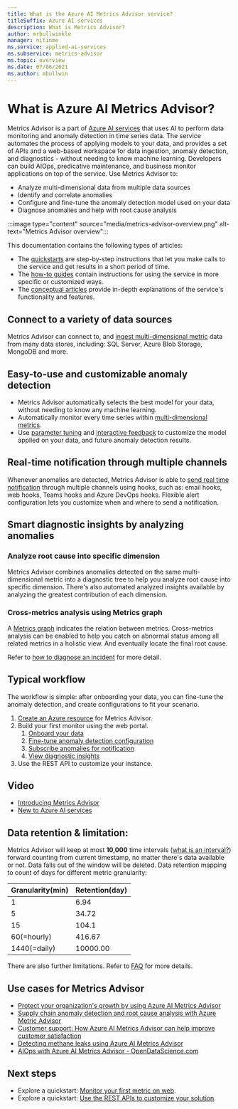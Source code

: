```yaml
---
title: What is the Azure AI Metrics Advisor service?
titleSuffix: Azure AI services
description: What is Metrics Advisor?
author: mrbullwinkle
manager: nitinme
ms.service: applied-ai-services
ms.subservice: metrics-advisor
ms.topic: overview
ms.date: 07/06/2021
ms.author: mbullwin
---
```


# What is Azure AI Metrics Advisor? 

Metrics Advisor is a part of [Azure AI services](../../ai-services/what-are-applied-ai-services.md) that uses AI to perform data monitoring and anomaly detection in time series data. The service automates the process of applying models to your data, and provides a set of APIs and a web-based workspace for data ingestion, anomaly detection, and diagnostics - without needing to know machine learning. Developers can build AIOps, predicative maintenance, and business monitor applications on top of the service. Use Metrics Advisor to:

* Analyze multi-dimensional data from multiple data sources
* Identify and correlate anomalies
* Configure and fine-tune the anomaly detection model used on your data
* Diagnose anomalies and help with root cause analysis

:::image type="content" source="media/metrics-advisor-overview.png" alt-text="Metrics Advisor overview":::

This documentation contains the following types of articles:
* The [quickstarts](./Quickstarts/web-portal.md) are step-by-step instructions that let you make calls to the service and get results in a short period of time. 
* The [how-to guides](./how-tos/onboard-your-data.md) contain instructions for using the service in more specific or customized ways.
* The [conceptual articles](glossary.md) provide in-depth explanations of the service's functionality and features.

## Connect to a variety of data sources

Metrics Advisor can connect to, and [ingest multi-dimensional metric](how-tos/onboard-your-data.md) data from many data stores, including: SQL Server, Azure Blob Storage, MongoDB and more.

## Easy-to-use and customizable anomaly detection

* Metrics Advisor automatically selects the best model for your data, without needing to know any machine learning.
* Automatically monitor every time series within [multi-dimensional metrics](glossary.md#multi-dimensional-metric).
* Use [parameter tuning](how-tos/configure-metrics.md) and [interactive feedback](how-tos/anomaly-feedback.md) to customize the model applied on your data, and future anomaly detection results.

## Real-time notification through multiple channels

Whenever anomalies are detected, Metrics Advisor is able to [send real time notification](how-tos/alerts.md) through multiple channels using hooks, such as: email hooks, web hooks, Teams hooks and Azure DevOps hooks. Flexible alert configuration lets you customize when and where to send a notification.

## Smart diagnostic insights by analyzing anomalies

### Analyze root cause into specific dimension 

Metrics Advisor combines anomalies detected on the same multi-dimensional metric into a diagnostic tree to help you analyze root cause into specific dimension. There's also automated analyzed insights available by analyzing the greatest contribution of each dimension. 

### Cross-metrics analysis using Metrics graph

A [Metrics graph](./how-tos/metrics-graph.md) indicates the relation between metrics. Cross-metrics analysis can be enabled to help you catch on abnormal status among all related metrics in a holistic view. And eventually locate the final root cause.

Refer to [how to diagnose an incident](./how-tos/diagnose-an-incident.md) for more detail.

## Typical workflow

The workflow is simple: after onboarding your data, you can fine-tune the anomaly detection, and create configurations to fit your scenario.

1. [Create an Azure resource](https://go.microsoft.com/fwlink/?linkid=2142156) for Metrics Advisor. 
2. Build your first monitor using the web portal.
    1. [Onboard your data](./how-tos/onboard-your-data.md)
    2. [Fine-tune anomaly detection configuration](./how-tos/configure-metrics.md)
    3. [Subscribe anomalies for notification](./how-tos/alerts.md)
    4. [View diagnostic insights](./how-tos/diagnose-an-incident.md)
3. Use the REST API to customize your instance.

## Video
* [Introducing Metrics Advisor](https://www.youtube.com/watch?v=0Y26cJqZMIM)
* [New to Azure AI services](https://www.youtube.com/watch?v=7tCLJHdBZgM)

## Data retention & limitation: 

Metrics Advisor will keep at most **10,000** time intervals ([what is an interval?](tutorials/write-a-valid-query.md#what-is-an-interval)) forward counting from current timestamp, no matter there's data available or not. Data falls out of the window will be deleted.  Data retention mapping to count of days for different metric granularity: 

| Granularity(min) |	Retention(day) |
|------------------| ------------------|
|  1 | 6.94 |
|  5 | 34.72|
| 15 | 104.1|
| 60(=hourly) | 416.67 |
| 1440(=daily)|10000.00|

There are also further limitations. Refer to [FAQ](faq.yml#what-are-the-data-retention-and-limitations-of-metrics-advisor-) for more details.

## Use cases for Metrics Advisor

* [Protect your organization's growth by using Azure AI Metrics Advisor](https://techcommunity.microsoft.com/t5/azure-ai/protect-your-organization-s-growth-by-using-azure-metrics/ba-p/2564682)
* [Supply chain anomaly detection and root cause analysis with Azure Metric Advisor](https://techcommunity.microsoft.com/t5/azure-ai/supply-chain-anomaly-detection-and-root-cause-analysis-with/ba-p/2871920)
* [Customer support: How Azure AI Metrics Advisor can help improve customer satisfaction](https://techcommunity.microsoft.com/t5/azure-ai-blog/customer-support-how-azure-metrics-advisor-can-help-improve/ba-p/3038907)
* [Detecting methane leaks using Azure AI Metrics Advisor](https://techcommunity.microsoft.com/t5/ai-cognitive-services-blog/detecting-methane-leaks-using-azure-metrics-advisor/ba-p/3254005)
* [AIOps with Azure AI Metrics Advisor - OpenDataScience.com](https://opendatascience.com/aiops-with-azure-metrics-advisor/)

## Next steps

* Explore a quickstart: [Monitor your first metric on web](quickstarts/web-portal.md).
* Explore a quickstart: [Use the REST APIs to customize your solution](./quickstarts/rest-api-and-client-library.md).
